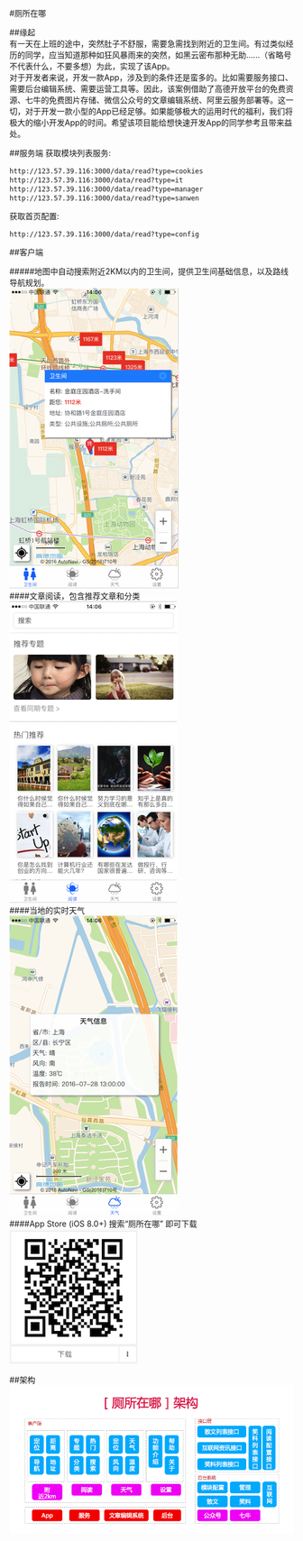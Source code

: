 #厕所在哪      

##缘起      
有一天在上班的途中，突然肚子不舒服，需要急需找到附近的卫生间。有过类似经历的同学，应当知道那种如狂风暴雨来的突然，如黑云密布那种无助......（省略号不代表什么，不要多想）为此，实现了该App。           
对于开发者来说，开发一款App，涉及到的条件还是蛮多的。比如需要服务接口、需要后台编辑系统、需要运营工具等。因此，该案例借助了高德开放平台的免费资源、七牛的免费图片存储、微信公众号的文章编辑系统、阿里云服务部署等。这一切，对于开发一款小型的App已经足够。如果能够极大的运用时代的福利，我们将极大的缩小开发App的时间。希望该项目能给想快速开发App的同学参考且带来益处。                  


##服务端
获取模块列表服务:   
       
	http://123.57.39.116:3000/data/read?type=cookies        
	http://123.57.39.116:3000/data/read?type=it      
	http://123.57.39.116:3000/data/read?type=manager        
	http://123.57.39.116:3000/data/read?type=sanwen       

获取首页配置:  
     
	http://123.57.39.116:3000/data/read?type=config       


##客户端

#####地图中自动搜索附近2KM以内的卫生间，提供卫生间基础信息，以及路线导航规划。       
![](map.png)            
####文章阅读，包含推荐文章和分类                
![](read.png)               
####当地的实时天气      
![](weather.png)                 
####App Store (iOS 8.0+)  搜索“厕所在哪” 即可下载            
![](ios.png)

##架构        
![](fm.png)